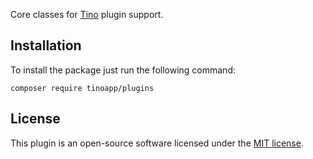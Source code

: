 Core classes for [Tino](https://tino.org) plugin support.

## Installation

To install the package just run the following command:

```
composer require tinoapp/plugins
```

## License

This plugin is an open-source software licensed under the [MIT license](https://opensource.org/licenses/MIT).
